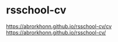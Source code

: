 # rsschool-cv
https://abrorkhonn.github.io/rsschool-cv/cv
https://abrorkhonn.github.io/rsschool-cv/
